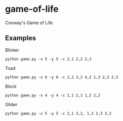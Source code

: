 # game-of-life
Conway's Game of Life

## Examples
Blinker
```
python game.py -x 5 -y 5 -c 2,1 2,2 2,3
```
Toad
```
python game.py -x 6 -y 6 -c 2,2 3,2 4,2 1,3 2,3 3,3
```
Block
```
python game.py -x 4 -y 4 -c 1,1 2,1 1,2 2,2
```
Glider
```
python game.py -x 5 -y 5 -c 2,1 3,2, 1,3 2,3 3,3
```